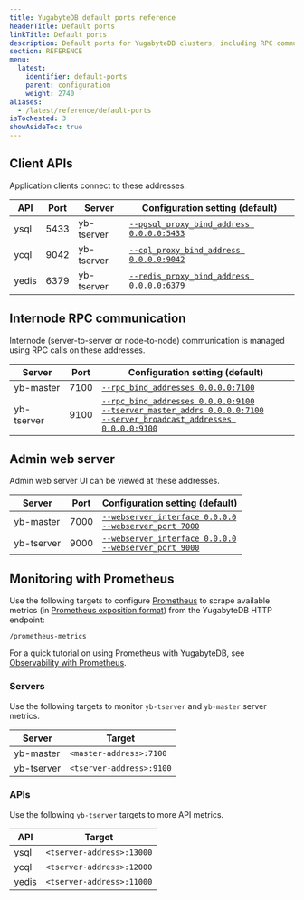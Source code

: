 ```yaml
---
title: YugabyteDB default ports reference
headerTitle: Default ports
linkTitle: Default ports
description: Default ports for YugabyteDB clusters, including RPC communication, monitoring, servers, and APIs.
section: REFERENCE
menu:
  latest:
    identifier: default-ports
    parent: configuration
    weight: 2740
aliases:
  - /latest/reference/default-ports
isTocNested: 3
showAsideToc: true
---
```


## Client APIs

Application clients connect to these addresses.

| API     | Port  | Server | Configuration setting (default)           |
| ------- | ----- | ------- |------------------------------------------|
| ysql    | 5433  | yb-tserver | [`--pgsql_proxy_bind_address 0.0.0.0:5433`](../yb-tserver/#pgsql-proxy-bind-address) |
| ycql    | 9042  | yb-tserver | [`--cql_proxy_bind_address 0.0.0.0:9042`](../yb-tserver/#cql-proxy-bind-address)   |
| yedis   | 6379  | yb-tserver | [`--redis_proxy_bind_address 0.0.0.0:6379`](../yb-tserver/#redis-proxy-bind-address) |

## Internode RPC communication

Internode (server-to-server or node-to-node) communication is managed using RPC calls on these addresses.

| Server    | Port | Configuration setting (default)                              |
| ---------- | ---- | ------------------------------------------------------------ |
| yb-master  | 7100 |  [`--rpc_bind_addresses 0.0.0.0:7100`](../yb-master/#rpc-bind-addresses) |
| yb-tserver | 9100 |  [`--rpc_bind_addresses 0.0.0.0:9100`](../yb-tserver/#rpc-bind-addresses)<br/>[`--tserver_master_addrs 0.0.0.0:7100`](../yb-tserver/#tserver-master-addrs)<br/>[`--server_broadcast_addresses 0.0.0.0:9100`](../yb-tserver/#server-broadcast-addresses) |

## Admin web server

Admin web server UI can be viewed at these addresses.

| Server    | Port  | Configuration setting (default)                             |
| ---------- | ----- | ------------------------------------------------------------ |
| yb-master  | 7000  |  [`--webserver_interface 0.0.0.0`](../yb-master/#webserver-interface)<br >[`--webserver_port 7000`](../yb-master/#webserver-port) |
| yb-tserver | 9000  |  [`--webserver_interface 0.0.0.0`](../yb-master/#webserver-interface)<br >[`--webserver_port 9000`](../yb-master/#webserver-port) |

## Monitoring with Prometheus

Use the following targets to configure [Prometheus](https://prometheus.io/) to scrape available metrics (in [Prometheus exposition format](https://prometheus.io/docs/instrumenting/exposition_formats/#text-based-format)) from the YugabyteDB HTTP endpoint:

```
/prometheus-metrics
```

For a quick tutorial on using Prometheus with YugabyteDB, see [Observability with Prometheus](../../../explore/observability).

### Servers

Use the following targets to monitor `yb-tserver` and `yb-master` server metrics.

| Server     | Target                     |
| ---------- | -------------------------- |
| yb-master  | `<master-address>:7100` |  
| yb-tserver | `<tserver-address>:9100`   |

### APIs

Use the following `yb-tserver` targets to more API metrics.

| API     | Target
| ------- | ------------------------- |
| ysql    | `<tserver-address>:13000` |
| ycql    | `<tserver-address>:12000` |
| yedis   | `<tserver-address>:11000` |
